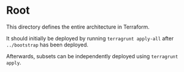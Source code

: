 # Root

This directory defines the entire architecture in Terraform.

It should initially be deployed by running `terragrunt apply-all` after
`../bootstrap` has been deployed.

Afterwards, subsets can be independently deployed using `terragrunt apply`.
